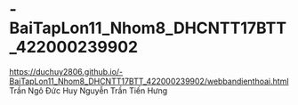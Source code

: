 # -BaiTapLon11_Nhom8_DHCNTT17BTT_422000239902
https://duchuy2806.github.io/-BaiTapLon11_Nhom8_DHCNTT17BTT_422000239902/webbandienthoai.html
Trần Ngô Đức Huy
Nguyễn Trần Tiến Hưng

